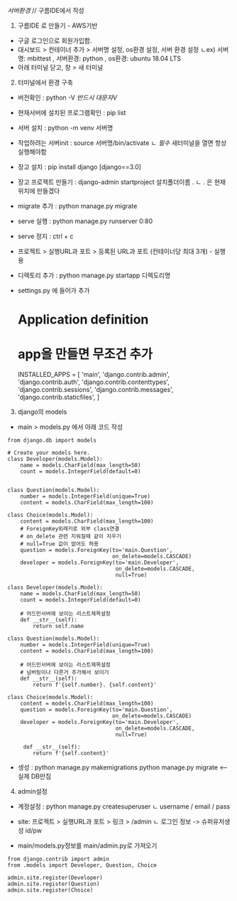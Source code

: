 *서버환경*
// 구름IDE에서 작성

1. 구름IDE 로 만들기 - AWS기반

- 구글 로그인으로 회원가입함.
- 대시보드 > 컨테이너 추가 > 서버명 설정, os환경 설정, 서버 환경 설정
  ㄴex) 서버명: mbittest ,  서버환경: python , os환경: ubuntu 18.04 LTS
- 아래 터미널 닫고, 창 > 새 터미널




2. 터미널에서 환경 구축

- 버전확인 : python -V   *반드시 대문자V*
- 현재서버에 설치된 프로그램확인 : pip list
- 서버 설치 : python -m venv 서버명
- 작업하려는 서버init : source 서버명/bin/activate 
  ㄴ *필수* 새터미널을 열면 항상 실행해야함
- 장고 설치 : pip install django [django==3.0]
- 장고 프로젝트 만들기 : django-admin startproject 설치폴더이름 .
  ㄴ . 은 현재 위치에 만들겠다
- migrate 추가 : python manage.py migrate
- serve 실행 :  python manage.py runserver 0:80
- serve 정지 : ctrl + c
- 프로젝트 > 실행URL과 포트 > 등록된 URL과 포트 (컨테이너당 최대 3개) - 실행용


- 디렉토리 추가 : python manage.py startapp 디렉도리명
- settings.py 에 들어가 추가
    # Application definition
    # app을 만들면 무조건 추가
    INSTALLED_APPS = [
        'main',
        'django.contrib.admin',
        'django.contrib.auth',
        'django.contrib.contenttypes',
        'django.contrib.sessions',
        'django.contrib.messages',
        'django.contrib.staticfiles',
    ]



3. django의 models
- main > models.py 에서 아래 코드 작성
`````
from django.db import models

# Create your models here.
class Developer(models.Model): 
    name = models.CharField(max_length=50)
    count = models.IntegerField(default=0)
    

class Question(models.Model):
    number = models.IntegerField(unique=True)
    content = models.CharField(max_length=100)
    
class Choice(models.Model):
    content = models.CharField(max_length=100)
    # ForeignKey외래키로 외부 class연결
    # on_delete 관련 지워질때 같이 지우기
    # null=True 값이 없어도 허용
    question = models.ForeignKey(to='main.Question',  
                                 on_delete=models.CASCADE) 
    developer = models.ForeignKey(to='main.Developer', 
                                  on_delete=models.CASCADE, 
                                  null=True)
`````
`````
class Developer(models.Model):
    name = models.CharField(max_length=50)
    count = models.IntegerField(default=0)

    # 어드민서버에 보이는 리스트제목설정
    def __str__(self):
        return self.name
    
class Question(models.Model):
    number = models.IntegerField(unique=True)
    content = models.CharField(max_length=100)
    
    # 어드민서버에 보이는 리스트제목설정
    # 넘버링이나 다른거 추가해서 보이기
    def __str__(self):
        return f'{self.number}. {self.content}'
    
class Choice(models.Model):
    content = models.CharField(max_length=100)
    question = models.ForeignKey(to='main.Question', 
                                 on_delete=models.CASCADE)
    developer = models.ForeignKey(to='main.Developer', 
                                  on_delete=models.CASCADE, 
                                  null=True)
    
     def __str__(self):
        return f'{self.content}'
`````

- 생성 : python manage.py makemigrations
         python manage.py migrate   <-- 실제 DB만짐


4. admin설정
- 계정설정 : python manage.py createsuperuser
            ㄴ username / email / pass
- site: 프로젝트 > 실행URL과 포트 > 링크 > /admin
       ㄴ 로그인 정보 -> 슈퍼유저생성 id/pw

- main/models.py정보를 main/admin.py로 가져오기
`````
from django.contrib import admin
from .models import Developer, Question, Choice

admin.site.register(Developer)
admin.site.register(Question)
admin.site.register(Choice)
`````